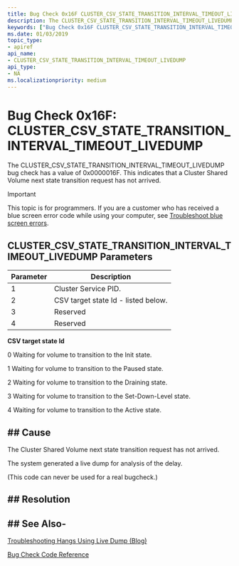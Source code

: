 ```yaml
---
title: Bug Check 0x16F CLUSTER_CSV_STATE_TRANSITION_INTERVAL_TIMEOUT_LIVEDUMP
description: The CLUSTER_CSV_STATE_TRANSITION_INTERVAL_TIMEOUT_LIVEDUMP bug check has a value of 0x0000016F. This indicates that a Cluster Shared Volume next state transition request has not arrived.
keywords: ["Bug Check 0x16F CLUSTER_CSV_STATE_TRANSITION_INTERVAL_TIMEOUT_LIVEDUMP", "CLUSTER_CSV_STATE_TRANSITION_INTERVAL_TIMEOUT_LIVEDUMP"]
ms.date: 01/03/2019
topic_type:
- apiref
api_name:
- CLUSTER_CSV_STATE_TRANSITION_INTERVAL_TIMEOUT_LIVEDUMP
api_type:
- NA
ms.localizationpriority: medium
---
```


# Bug Check 0x16F: CLUSTER\_CSV\_STATE\_TRANSITION\_INTERVAL\_TIMEOUT\_LIVEDUMP

The CLUSTER\_CSV\_STATE\_TRANSITION\_INTERVAL\_TIMEOUT\_LIVEDUMP bug check has a value of 0x0000016F. This indicates that a Cluster Shared Volume next state transition request has not arrived.

> [!IMPORTANT]
> This topic is for programmers. If you are a customer who has received a blue screen error code while using your computer, see [Troubleshoot blue screen errors](https://www.windows.com/stopcode).



## CLUSTER\_CSV\_STATE\_TRANSITION\_INTERVAL\_TIMEOUT\_LIVEDUMP Parameters


|Parameter|Description|
|--- |--- |
|1| Cluster Service PID.|
|2| CSV target state Id - listed below. |
|3| Reserved |
|4| Reserved |


**CSV target state Id**

0  Waiting for volume to transition to the Init state. 

1  Waiting for volume to transition to the Paused state. 

2  Waiting for volume to transition to the Draining state. 

3  Waiting for volume to transition to the Set-Down-Level state. 

4  Waiting for volume to transition to the Active state.

## ## Cause

The Cluster Shared Volume next state transition request has not arrived.

The system generated a live dump for analysis of the delay.

(This code can never be used for a real bugcheck.)


## ## Resolution
 

## ## See Also-

[Troubleshooting Hangs Using Live Dump (Blog)](https://techcommunity.microsoft.com/t5/Failover-Clustering/bg-p/FailoverClustering)

[Bug Check Code Reference](bug-check-code-reference2.md)
